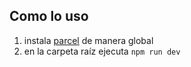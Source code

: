 ## Como lo uso

1.  instala [parcel](https://parceljs.org/) de manera global
2.  en la carpeta raíz ejecuta `npm run dev`
